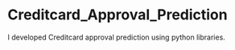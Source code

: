 # Creditcard_Approval_Prediction
I developed Creditcard approval prediction using python libraries.
